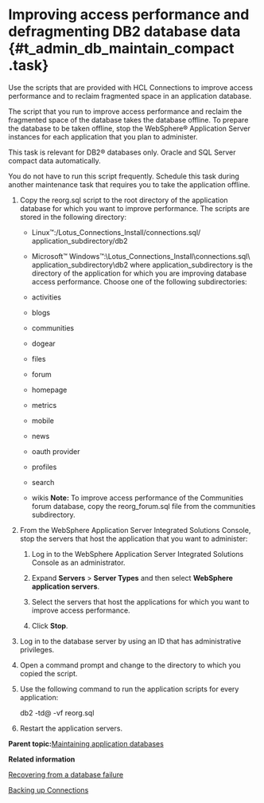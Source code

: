 # Improving access performance and defragmenting DB2 database data {#t_admin_db_maintain_compact .task}

Use the scripts that are provided with HCL Connections to improve access performance and to reclaim fragmented space in an application database.

The script that you run to improve access performance and reclaim the fragmented space of the database takes the database offline. To prepare the database to be taken offline, stop the WebSphere® Application Server instances for each application that you plan to administer.

This task is relevant for DB2® databases only. Oracle and SQL Server compact data automatically.

You do not have to run this script frequently. Schedule this task during another maintenance task that requires you to take the application offline.

1.  Copy the reorg.sql script to the root directory of the application database for which you want to improve performance. The scripts are stored in the following directory:

    -   Linux™:/Lotus\_Connections\_Install/connections.sql/ application\_subdirectory/db2
    -   Microsoft™ Windows™:\\Lotus\_Connections\_Install\\connections.sql\\ application\_subdirectory\\db2
    where application\_subdirectory is the directory of the application for which you are improving database access performance. Choose one of the following subdirectories:

    -   activities
    -   blogs
    -   communities
    -   dogear
    -   files
    -   forum
    -   homepage
    -   metrics
    -   mobile
    -   news
    -   oauth provider
    -   profiles
    -   search
    -   wikis
    **Note:** To improve access performance of the Communities forum database, copy the reorg\_forum.sql file from the communities subdirectory.

2.  From the WebSphere Application Server Integrated Solutions Console, stop the servers that host the application that you want to administer:

    1.  Log in to the WebSphere Application Server Integrated Solutions Console as an administrator.

    2.  Expand **Servers** \> **Server Types** and then select **WebSphere application servers**.

    3.  Select the servers that host the applications for which you want to improve access performance.

    4.  Click **Stop**.

3.  Log in to the database server by using an ID that has administrative privileges.

4.  Open a command prompt and change to the directory to which you copied the script.

5.  Use the following command to run the application scripts for every application:

    db2 -td@ -vf reorg.sql

6.  Restart the application servers.


**Parent topic:**[Maintaining application databases](../admin/t_admin_db_maintain.md)

**Related information**  


[Recovering from a database failure](../admin/c_admin_communities_backup_and_restore.md)

[Backing up Connections](../migrate/t_back-up.md)

